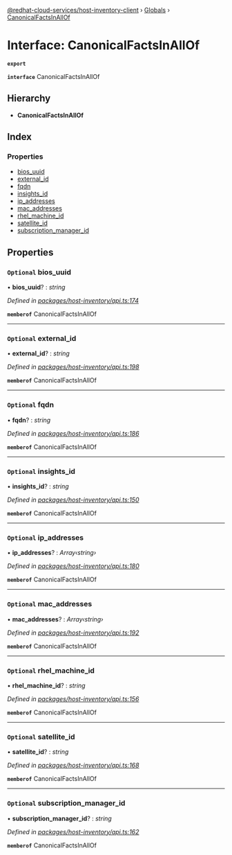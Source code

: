 [@redhat-cloud-services/host-inventory-client](../README.md) › [Globals](../globals.md) › [CanonicalFactsInAllOf](canonicalfactsinallof.md)

# Interface: CanonicalFactsInAllOf

**`export`** 

**`interface`** CanonicalFactsInAllOf

## Hierarchy

* **CanonicalFactsInAllOf**

## Index

### Properties

* [bios_uuid](canonicalfactsinallof.md#optional-bios_uuid)
* [external_id](canonicalfactsinallof.md#optional-external_id)
* [fqdn](canonicalfactsinallof.md#optional-fqdn)
* [insights_id](canonicalfactsinallof.md#optional-insights_id)
* [ip_addresses](canonicalfactsinallof.md#optional-ip_addresses)
* [mac_addresses](canonicalfactsinallof.md#optional-mac_addresses)
* [rhel_machine_id](canonicalfactsinallof.md#optional-rhel_machine_id)
* [satellite_id](canonicalfactsinallof.md#optional-satellite_id)
* [subscription_manager_id](canonicalfactsinallof.md#optional-subscription_manager_id)

## Properties

### `Optional` bios_uuid

• **bios_uuid**? : *string*

*Defined in [packages/host-inventory/api.ts:174](https://github.com/RedHatInsights/javascript-clients/blob/master/packages/host-inventory/api.ts#L174)*

**`memberof`** CanonicalFactsInAllOf

___

### `Optional` external_id

• **external_id**? : *string*

*Defined in [packages/host-inventory/api.ts:198](https://github.com/RedHatInsights/javascript-clients/blob/master/packages/host-inventory/api.ts#L198)*

**`memberof`** CanonicalFactsInAllOf

___

### `Optional` fqdn

• **fqdn**? : *string*

*Defined in [packages/host-inventory/api.ts:186](https://github.com/RedHatInsights/javascript-clients/blob/master/packages/host-inventory/api.ts#L186)*

**`memberof`** CanonicalFactsInAllOf

___

### `Optional` insights_id

• **insights_id**? : *string*

*Defined in [packages/host-inventory/api.ts:150](https://github.com/RedHatInsights/javascript-clients/blob/master/packages/host-inventory/api.ts#L150)*

**`memberof`** CanonicalFactsInAllOf

___

### `Optional` ip_addresses

• **ip_addresses**? : *Array‹string›*

*Defined in [packages/host-inventory/api.ts:180](https://github.com/RedHatInsights/javascript-clients/blob/master/packages/host-inventory/api.ts#L180)*

**`memberof`** CanonicalFactsInAllOf

___

### `Optional` mac_addresses

• **mac_addresses**? : *Array‹string›*

*Defined in [packages/host-inventory/api.ts:192](https://github.com/RedHatInsights/javascript-clients/blob/master/packages/host-inventory/api.ts#L192)*

**`memberof`** CanonicalFactsInAllOf

___

### `Optional` rhel_machine_id

• **rhel_machine_id**? : *string*

*Defined in [packages/host-inventory/api.ts:156](https://github.com/RedHatInsights/javascript-clients/blob/master/packages/host-inventory/api.ts#L156)*

**`memberof`** CanonicalFactsInAllOf

___

### `Optional` satellite_id

• **satellite_id**? : *string*

*Defined in [packages/host-inventory/api.ts:168](https://github.com/RedHatInsights/javascript-clients/blob/master/packages/host-inventory/api.ts#L168)*

**`memberof`** CanonicalFactsInAllOf

___

### `Optional` subscription_manager_id

• **subscription_manager_id**? : *string*

*Defined in [packages/host-inventory/api.ts:162](https://github.com/RedHatInsights/javascript-clients/blob/master/packages/host-inventory/api.ts#L162)*

**`memberof`** CanonicalFactsInAllOf
